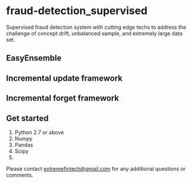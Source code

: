 # fraud-detection_supervised
Supervised fraud detection system with cutting edge techs to address the challenge of concept drift, unbalanced sample, and extremely large data set.


## EasyEnsemble


## Incremental update framework


## Incremental forget framework


## Get started
1. Python 2.7 or above
2. Numpy
3. Pandas
4. Scipy
5. 

Please contact extremefintech@gmail.com for any additional questions or comments.
